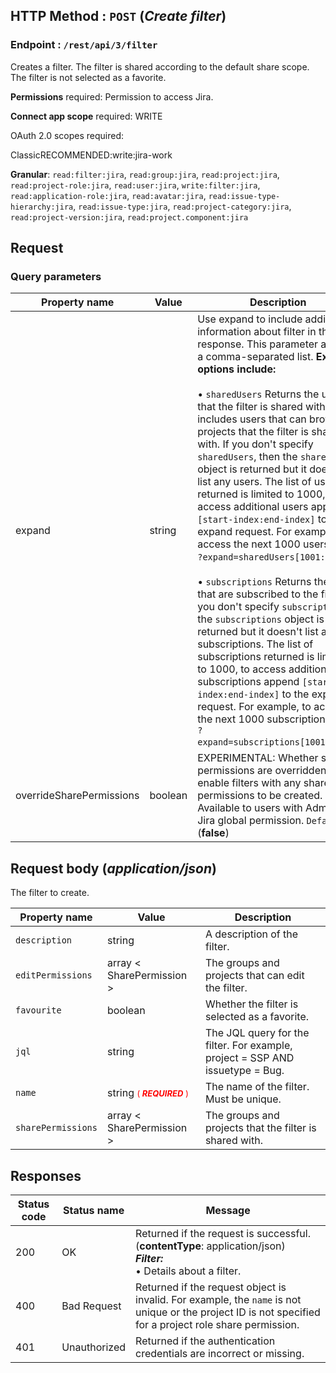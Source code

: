 ## HTTP Method : `POST` (***Create filter***)

### Endpoint : `/rest/api/3/filter`

Creates a filter. The filter is shared according to the default share scope. The filter is not selected as a favorite.

**Permissions** required: Permission to access Jira.

**Connect app scope** required: WRITE

OAuth 2.0 scopes required:

ClassicRECOMMENDED:write:jira-work

**Granular**: `read:filter:jira`, `read:group:jira`, `read:project:jira`, `read:project-role:jira`, `read:user:jira`, `write:filter:jira`, `read:application-role:jira`, `read:avatar:jira`, `read:issue-type-hierarchy:jira`, `read:issue-type:jira`, `read:project-category:jira`, `read:project-version:jira`, `read:project.component:jira`

## Request
### Query parameters
|Property name	|Value	|Description|
| - | - | - |
|expand|string|Use expand to include additional information about filter in the response. This parameter accepts a comma-separated list. **Expand options include:** <br><br> &#8226; `sharedUsers` Returns the users that the filter is shared with. This includes users that can browse projects that the filter is shared with. If you don't specify `sharedUsers`, then the `sharedUsers` object is returned but it doesn't list any users. The list of users returned is limited to 1000, to access additional users append `[start-index:end-index]` to the expand request. For example, to access the next 1000 users, use `?expand=sharedUsers[1001:2000]`. <br><br> &#8226; `subscriptions` Returns the users that are subscribed to the filter. If you don't specify `subscriptions`, the `subscriptions` object is returned but it doesn't list any subscriptions. The list of subscriptions returned is limited to 1000, to access additional subscriptions append `[start-index:end-index]` to the expand request. For example, to access the next 1000 subscriptions, use `?expand=subscriptions[1001:2000]`.
|overrideSharePermissions|boolean|EXPERIMENTAL: Whether share permissions are overridden to enable filters with any share permissions to be created. Available to users with Administer Jira global permission. `Default` (**false**)

## Request body (***application/json***)
The filter to create.

|Property name	|Value	|Description|
|-|-|-|
|`description`| string|A description of the filter.|
|`editPermissions`|array < SharePermission >|The groups and projects that can edit the filter.|
|`favourite`|boolean|Whether the filter is selected as a favorite.|
|`jql`|string|The JQL query for the filter. For example, project = SSP AND issuetype = Bug.|
|`name`|string <span style="font-size: small;color: red;">( ***REQUIRED*** )</span>|The name of the filter. Must be unique.|
|`sharePermissions`|array < SharePermission >|The groups and projects that the filter is shared with.|

## Responses

| Status code | Status name | Message |
| - | - | - |
|200|OK|Returned if the request is successful. <br> (**contentType**: application/json) <br> ***Filter:***<br> &#8226; Details about a filter.|
|400 |Bad Request | Returned if the request object is invalid. For example, the `name` is not unique or the project ID is not specified for a project role share permission. |
|401| Unauthorized | Returned if the authentication credentials are incorrect or missing. |